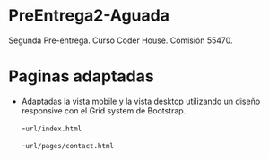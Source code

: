 # PreEntrega2-Aguada
Segunda Pre-entrega. Curso Coder House. Comisión 55470.

# Paginas adaptadas
- Adaptadas la vista mobile y la vista desktop utilizando un diseño responsive con el Grid system de Bootstrap.

    -`url/index.html`

    -`url/pages/contact.html`